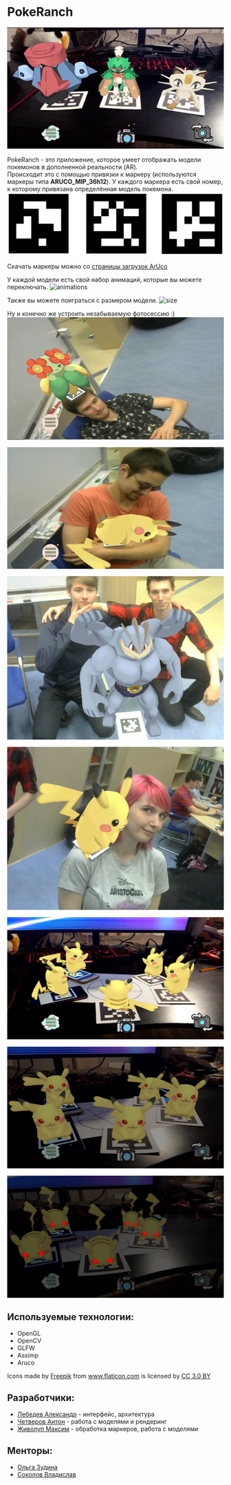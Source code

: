 # PokeRanch

![They do be walking tho](readme_images/walking.gif)

PokeRanch - это приложение, которое умеет отображать модели покемонов в дополненной реальности (AR).  
Происходит это с помощью привязки к маркеру (используются маркеры типа **ARUCO_MIP_36h12**). У каждого маркера есть свой номер, к которому привязана определённая модель покемона.  
![Marker examples](readme_images/marker_examples.png)

Скачать маркеры можно со [страницы загрузок ArUco](https://sourceforge.net/projects/aruco/files/)


У каждой модели есть свой набор анимаций, которые вы можете переключать.
![animations](readme_images/change_animation.gif)

Также вы можете поиграться с размером модели.
![size](readme_images/change_size.gif)

Ну и конечно же устроить незабываемую фотосессию :)
![maxim](readme_images/maxim.png)

![alexandr](readme_images/alexandr.png)

![anton_and_some_guy](readme_images/anton_and_some_guy.png)

![olya_the_mentor](readme_images/olya_the_mentor.png)

![???](readme_images/RUN.png)

![RUN](readme_images/RIGHT.png)

![NOW](readme_images/NOW.png)

## Используемые технологии:
- OpenGL
- OpenCV
- GLFW
- Assimp
- Aruco

<div>Icons made by <a href="https://www.freepik.com/" title="Freepik">Freepik</a> from <a href="https://www.flaticon.com/" 			    title="Flaticon">www.flaticon.com</a> is licensed by <a href="http://creativecommons.org/licenses/by/3.0/" 			    title="Creative Commons BY 3.0" target="_blank">CC 3.0 BY</a></div>


## Разработчики:
- [Лебедев Александр](https://github.com/CheerfulMushroom) - интерфейс, архитектура
- [Четверов Антон](https://github.com/chtvrv) - работа с моделями и рендеринг
- [Живолуп Максим](https://gitlab.com/Purple_Lime) - обработка маркеров, работа с моделями

## Менторы:
- [Ольга Зудина](https://github.com/LeKaitoW)
- [Соколов Владислав](https://github.com/Falcon22)